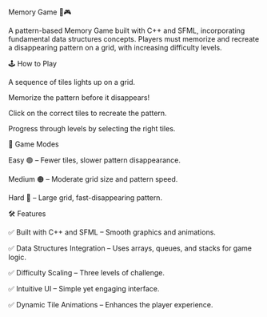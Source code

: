 Memory Game 🧠🎮

A pattern-based Memory Game built with C++ and SFML, incorporating fundamental data structures concepts. Players must memorize and recreate a disappearing pattern on a grid, with increasing difficulty levels.

🕹️ How to Play

A sequence of tiles lights up on a grid.

Memorize the pattern before it disappears!

Click on the correct tiles to recreate the pattern.

Progress through levels by selecting the right tiles.

🎯 Game Modes

Easy 🟢 – Fewer tiles, slower pattern disappearance.

Medium 🟠 – Moderate grid size and pattern speed.

Hard 🔴 – Large grid, fast-disappearing pattern.

🛠️ Features

✅ Built with C++ and SFML – Smooth graphics and animations.

✅ Data Structures Integration – Uses arrays, queues, and stacks for game logic.

✅ Difficulty Scaling – Three levels of challenge.

✅ Intuitive UI – Simple yet engaging interface.

✅ Dynamic Tile Animations – Enhances the player experience.
